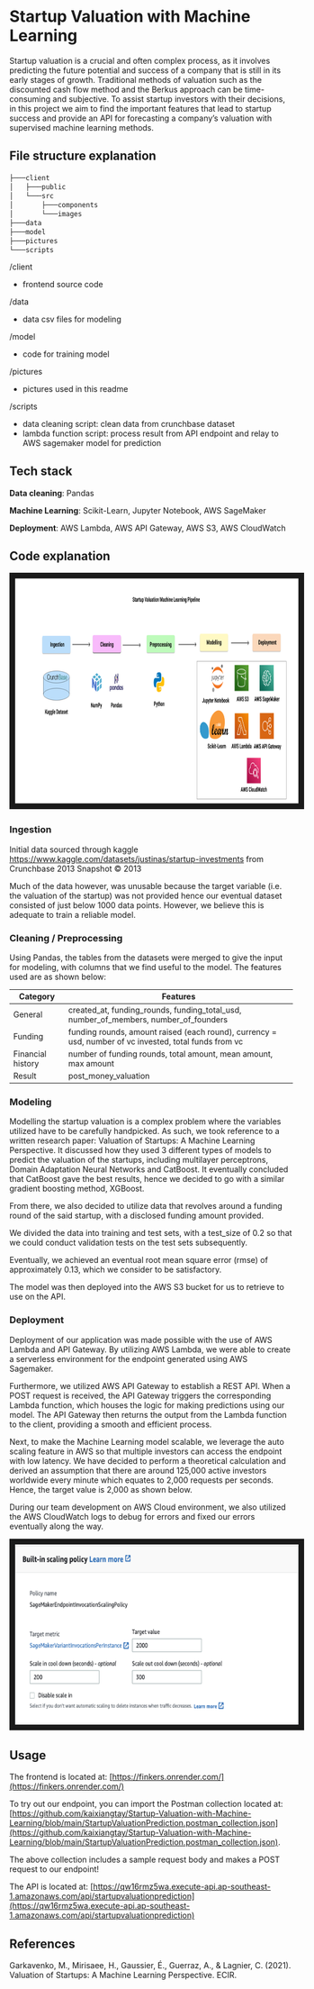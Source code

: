 # Startup Valuation with Machine Learning

Startup valuation is a crucial and often complex process, as it involves predicting the future potential and success of a company that is still in its early stages of growth. Traditional methods of valuation such as the discounted cash flow method and the Berkus approach can be time-consuming and subjective. To assist startup investors with their decisions, in this project we aim to find the important features that lead to startup success and provide an API for forecasting a company’s valuation with supervised machine learning methods.

## File structure explanation

```
├───client
│   ├───public
│   └───src
│       ├───components
│       └───images
├───data
├───model
├───pictures
└───scripts
```
/client
 - frontend source code
 
/data
 - data csv files for modeling 

/model
 - code for training model
 
/pictures
 - pictures used in this readme

/scripts
 - data cleaning script: clean data from crunchbase dataset
 - lambda function script: process result from API endpoint and relay to AWS sagemaker model for prediction

## Tech stack

**Data cleaning**: Pandas

**Machine Learning**: Scikit-Learn, Jupyter Notebook, AWS SageMaker

**Deployment**: AWS Lambda, AWS API Gateway, AWS S3, AWS CloudWatch

## Code explanation

<img src="./pictures/Machine Learning Pipeline.png" alt="Machine Learning Pipeline" width="1000" height="400" border="10" />

### Ingestion

Initial data sourced through kaggle https://www.kaggle.com/datasets/justinas/startup-investments from Crunchbase 2013 Snapshot © 2013

Much of the data however, was unusable because the target variable (i.e. the valuation of the startup) was not provided hence our eventual dataset consisted of just below 1000 data points. However, we believe this is adequate to train a reliable model.

### Cleaning / Preprocessing

Using Pandas, the tables from the datasets were merged to give the input for modeling, with columns that we find useful to the model. The features used are as shown below:

| Category | Features |
| --- | --- |
| General | created_at, funding_rounds, funding_total_usd, number_of_members, number_of_founders |
| Funding | funding rounds, amount raised (each round), currency = usd, number of vc invested, total funds from vc |
| Financial history | number of funding rounds, total amount, mean amount, max amount |
| Result | post_money_valuation |

### Modeling

Modelling the startup valuation is a complex problem where the variables utilized have to be carefully handpicked. As such, we took reference to a written research paper: Valuation of Startups: A Machine Learning Perspective. It discussed how they used 3 different types of models to predict the valuation of the startups, including multilayer perceptrons, Domain Adaptation Neural Networks and CatBoost. It eventually concluded that CatBoost gave the best results, hence we decided to go with a similar gradient boosting method, XGBoost.

From there, we also decided to utilize data that revolves around a funding round of the said startup, with a disclosed funding amount provided. 

We divided the data into training and test sets, with a test_size of 0.2 so that we could conduct validation tests on the test sets subsequently.

Eventually, we achieved an eventual root mean square error (rmse) of approximately 0.13, which we consider to be satisfactory.

The model was then deployed into the AWS S3 bucket for us to retrieve to use on the API.

### Deployment

Deployment of our application was made possible with the use of AWS Lambda and API Gateway. By utilizing AWS Lambda, we were able to create a serverless environment for the endpoint generated using AWS Sagemaker.

Furthermore, we utilized AWS API Gateway to establish a REST API. When a POST request is received, the API Gateway triggers the corresponding Lambda function, which houses the logic for making predictions using our model. The API Gateway then returns the output from the Lambda function to the client, providing a smooth and efficient process.

Next, to make the Machine Learning model scalable, we leverage the auto scaling feature in AWS so that multiple investors can access the endpoint with low latency. We have decided to perform a theoretical calculation and derived an assumption that there are around 125,000 active investors worldwide every minute which equates to 2,000 requests per seconds. Hence, the target value is 2,000 as shown below.

During our team development on AWS Cloud environment, we also utilized the AWS CloudWatch logs to debug for errors and fixed our errors eventually along the way.
 
 <img src="./pictures/Autoscaling.png" alt="autoscaling" width="640" height="320" border="10" />

## Usage

The frontend is located at: [https://finkers.onrender.com/](https://finkers.onrender.com/)

To try out our endpoint, you can import the Postman collection located at: [https://github.com/kaixiangtay/Startup-Valuation-with-Machine-Learning/blob/main/StartupValuationPrediction.postman_collection.json](https://github.com/kaixiangtay/Startup-Valuation-with-Machine-Learning/blob/main/StartupValuationPrediction.postman_collection.json).

The above collection includes a sample request body and makes a POST request to our endpoint!

The API is located at: [https://qw16rmz5wa.execute-api.ap-southeast-1.amazonaws.com/api/startupvaluationprediction](https://qw16rmz5wa.execute-api.ap-southeast-1.amazonaws.com/api/startupvaluationprediction)

## References

Garkavenko, M., Mirisaee, H., Gaussier, É., Guerraz, A., & Lagnier, C. (2021). Valuation of Startups: A Machine Learning Perspective. ECIR.
